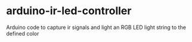 # arduino-ir-led-controller
Arduino code to capture ir signals and light an RGB LED light string to the defined color
